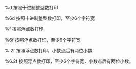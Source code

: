 %d 按照十进制整型数打印

%6d 按照十进制整型数打印，至少6个字符宽

%f 按照浮点数打印

%6f 按照浮点数打印，至少6个字符宽

%.2f 按照浮点数打印，小数点后有两位小数

%6.2f 按照浮点数打印，至少6个字符宽，小数点后有两位小数。
